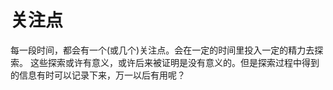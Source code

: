 # 关注点

每一段时间，都会有一个(或几个)关注点。会在一定的时间里投入一定的精力去探索。
这些探索或许有意义，或许后来被证明是没有意义的。但是探索过程中得到的信息有时可以记录下来，万一以后有用呢？

